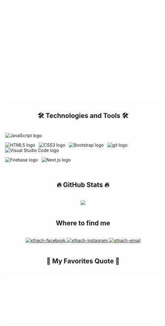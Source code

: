 <!-- xthach -->
<a href="#" target="_blank">
  <img src="svg/xthach.svg" width="1200" alt="xthach-official" />
</a>

<h2 align="center">🛠 Technologies and Tools 🛠</h2>
<br>
<!-- https://simpleicons.org/ -->
<span><img src="https://img.shields.io/badge/JavaScript-282C34?logo=javascript&logoColor=F7DF1E" alt="JavaScript logo" title="JavaScript" height="25" /></span>
&nbsp;

<span><img src="https://img.shields.io/badge/HTML5-282C34?logo=html5&logoColor=E34F26" alt="HTML5 logo" title="HTML5" height="25" /></span>
&nbsp;
<span><img src="https://img.shields.io/badge/CSS3-282C34?logo=css3&logoColor=1572B6" alt="CSS3 logo" title="CSS3" height="25" /></span>
&nbsp;
<span><img src="https://img.shields.io/badge/Bootstrap-282C34?logo=bootstrap&logoColor=7952B3" alt="Bootstrap logo" title="Bootstrap" height="25" /></span>
&nbsp;
<span><img src="https://img.shields.io/badge/git-282C34?logo=git&logoColor=F05032" alt="git logo" title="git" height="25" /></span>
&nbsp;
<span><img src="https://img.shields.io/badge/VS%20Code-282C34?logo=visual-studio-code&logoColor=007ACC" alt="Visual Studio Code logo" title="Visual Studio Code" height="25" /></span>
&nbsp;

<span><img src="https://img.shields.io/badge/Firebase-282C34?logo=firebase&logoColor=FFCA28" alt="Firebase logo" title="Firebase" height="25" /></span>
&nbsp;
<span><img src="https://img.shields.io/badge/Next.js-282C34?logo=next.js&logoColor=21759B" alt="Next.js logo" title="Next.js" height="25" /></span>
&nbsp;

<br>
 <h2 align="center">🔥 GitHub Stats 🔥</h2>
<!-- https://github.com/anuraghazra/github-readme-stats -->
<br>
<div align=center>
 <a href="#" title="LXT2204">
 </a>
  <a href="#" title="LXT2204">
    <img align="center" width="415" src="https://github-readme-stats.vercel.app/api?username=LXT2204&show_icons=true&theme=react&border_color=61dafb&hide_border=true" />
  </a>
</div>

<br>
<h2 align="center">Where to find me</h2>
<br>
<!-- https://icons8.com -->
<div align="center">
  
  <a href="https://www.facebook.com/Xuatthaq" target="blank">
    <img src="https://img.icons8.com/bubbles/100/000000/facebook-new.png" alt="xthach-facebook" />
  </a>
  <a href="https://www.instagram.com/xuatthaq_" target="blank">
    <img src="https://img.icons8.com/bubbles/100/000000/instagram.png" alt="xthach-instagram" />
  </a>
  <a href="mailto:21521421@gm.uit.edu.vn
" target="top">
    <img src="https://img.icons8.com/bubbles/100/000000/apple-mail.png" alt="xthach-email" />
  </a>
</div>

<br>
<h2 align="center">📑 My Favorites Quote 📑</h2>
<br>
<a href="#" target="_blank">
  <img src="svg/xthach-quotes.svg" width="846" height="150" alt="xthach-official" />
</a>

